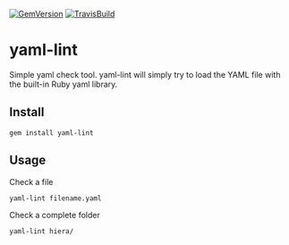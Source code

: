 [![GemVersion](https://badge.fury.io/rb/yaml-lint.svg)](http://badge.fury.io/rb/yaml-lint)
[![TravisBuild](https://travis-ci.org/Pryz/yaml-lint.svg?branch=master)](https://travis-ci.org/Pryz/yaml-lint.svg?branch=master)

yaml-lint
=========

Simple yaml check tool. yaml-lint will simply try to load the YAML file with the
built-in Ruby yaml library.

Install
-------

```shell
gem install yaml-lint
```

Usage
-----

Check a file

```shell
yaml-lint filename.yaml
```

Check a complete folder

```shell
yaml-lint hiera/
```
